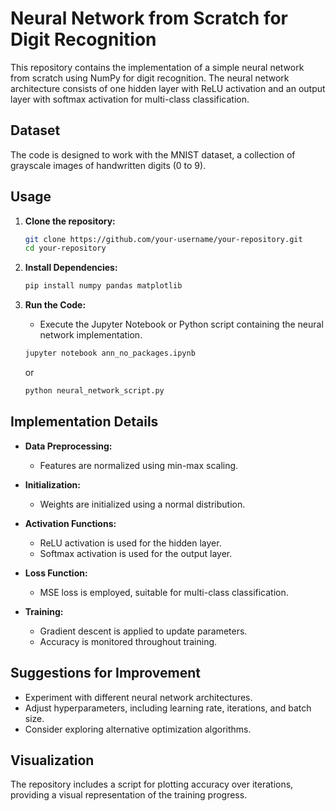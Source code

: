 # Neural Network from Scratch for Digit Recognition

This repository contains the implementation of a simple neural network from scratch using NumPy for digit recognition. The neural network architecture consists of one hidden layer with ReLU activation and an output layer with softmax activation for multi-class classification.

## Dataset

The code is designed to work with the MNIST dataset, a collection of grayscale images of handwritten digits (0 to 9).

## Usage

1. **Clone the repository:**
   ```bash
   git clone https://github.com/your-username/your-repository.git
   cd your-repository
   ```

2. **Install Dependencies:**
   ```bash
   pip install numpy pandas matplotlib
   ```

3. **Run the Code:**
   - Execute the Jupyter Notebook or Python script containing the neural network implementation.
   ```bash
   jupyter notebook ann_no_packages.ipynb
   ```
   or
   ```bash
   python neural_network_script.py
   ```

## Implementation Details

- **Data Preprocessing:**
  - Features are normalized using min-max scaling.

- **Initialization:**
  - Weights are initialized using a normal distribution.

- **Activation Functions:**
  - ReLU activation is used for the hidden layer.
  - Softmax activation is used for the output layer.

- **Loss Function:**
  - MSE loss is employed, suitable for multi-class classification.

- **Training:**
  - Gradient descent is applied to update parameters.
  - Accuracy is monitored throughout training.

## Suggestions for Improvement

- Experiment with different neural network architectures.
- Adjust hyperparameters, including learning rate, iterations, and batch size.
- Consider exploring alternative optimization algorithms.

## Visualization

The repository includes a script for plotting accuracy over iterations, providing a visual representation of the training progress.

